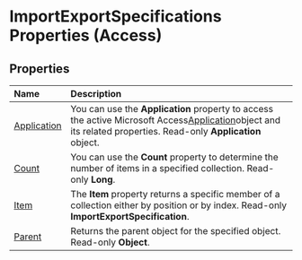 
# ImportExportSpecifications Properties (Access)

## Properties



|**Name**|**Description**|
|:-----|:-----|
|[Application](513bafb1-c905-20cd-d8a4-e7379031a54a.md)|You can use the  **Application** property to access the active Microsoft Access[Application](aefb0713-97e6-e2c7-e530-8fd2e1316a55.md)object and its related properties. Read-only  **Application** object.|
|[Count](e3c722f8-0ccd-bd0a-7e2a-f873413caa93.md)|You can use the  **Count** property to determine the number of items in a specified collection. Read-only **Long**.|
|[Item](0068db82-cffb-c429-8d91-43c34a916d76.md)|The  **Item** property returns a specific member of a collection either by position or by index. Read-only **ImportExportSpecification**.|
|[Parent](184e40ab-0dd7-6867-90da-7cf971ec6a61.md)|Returns the parent object for the specified object. Read-only  **Object**.|
